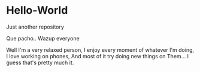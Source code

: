 # Hello-World
Just another repository 

Que pacho.. Wazup everyone 

Well I'm a very relaxed person, I enjoy every moment 
of whatever I'm doing, I love working on phones, 
And most of it try doing new things on 
Them... I guess that's pretty much it. 
